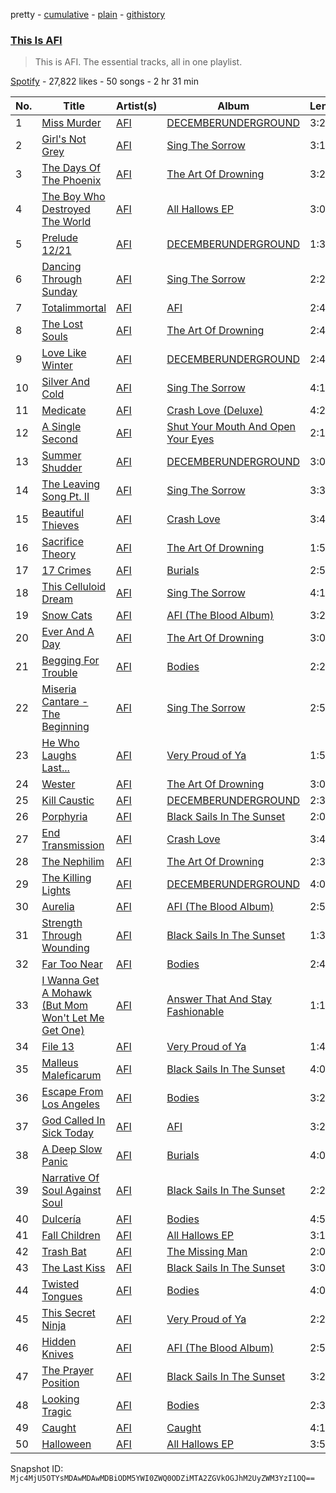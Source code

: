 pretty - [cumulative](/playlists/cumulative/37i9dQZF1DZ06evO0CFC9y.md) - [plain](/playlists/plain/37i9dQZF1DZ06evO0CFC9y) - [githistory](https://github.githistory.xyz/mackorone/spotify-playlist-archive/blob/main/playlists/plain/37i9dQZF1DZ06evO0CFC9y)

### [This Is AFI](https://open.spotify.com/playlist/37i9dQZF1DZ06evO0CFC9y)

> This is AFI\. The essential tracks, all in one playlist.

[Spotify](https://open.spotify.com/user/spotify) - 27,822 likes - 50 songs - 2 hr 31 min

| No. | Title | Artist(s) | Album | Length |
|---|---|---|---|---|
| 1 | [Miss Murder](https://open.spotify.com/track/0Ti2dlF2xLjXblvdU5fCxM) | [AFI](https://open.spotify.com/artist/19I4tYiChJoxEO5EuviXpz) | [DECEMBERUNDERGROUND](https://open.spotify.com/album/1XcA7EEpVRg3FpVbhWu9JV) | 3:26 |
| 2 | [Girl's Not Grey](https://open.spotify.com/track/3fttmSWGThBQTNkuHMoCTN) | [AFI](https://open.spotify.com/artist/19I4tYiChJoxEO5EuviXpz) | [Sing The Sorrow](https://open.spotify.com/album/1eIzVBHA5NvX0wo2nLACew) | 3:10 |
| 3 | [The Days Of The Phoenix](https://open.spotify.com/track/7oSQG8KgYbrcR2kgwUD9SU) | [AFI](https://open.spotify.com/artist/19I4tYiChJoxEO5EuviXpz) | [The Art Of Drowning](https://open.spotify.com/album/3x1951P584xqRUW7KdLs6A) | 3:27 |
| 4 | [The Boy Who Destroyed The World](https://open.spotify.com/track/7mXieDbl55P3L8kPE33gcC) | [AFI](https://open.spotify.com/artist/19I4tYiChJoxEO5EuviXpz) | [All Hallows EP](https://open.spotify.com/album/1g3XMX2gmUF6zAwll0jqN6) | 3:05 |
| 5 | [Prelude 12/21](https://open.spotify.com/track/6hxa24dKfCoe1EA6g0RHNw) | [AFI](https://open.spotify.com/artist/19I4tYiChJoxEO5EuviXpz) | [DECEMBERUNDERGROUND](https://open.spotify.com/album/1XcA7EEpVRg3FpVbhWu9JV) | 1:34 |
| 6 | [Dancing Through Sunday](https://open.spotify.com/track/4O5GKVbnQ8U9BxYWu0hIug) | [AFI](https://open.spotify.com/artist/19I4tYiChJoxEO5EuviXpz) | [Sing The Sorrow](https://open.spotify.com/album/1eIzVBHA5NvX0wo2nLACew) | 2:26 |
| 7 | [Totalimmortal](https://open.spotify.com/track/3pbQW2s8n2KysT7SBIvRdc) | [AFI](https://open.spotify.com/artist/19I4tYiChJoxEO5EuviXpz) | [AFI](https://open.spotify.com/album/1eK4nhdVZTpIzibRw7qWiw) | 2:44 |
| 8 | [The Lost Souls](https://open.spotify.com/track/2yQkmsZyxw99iNzgbbkuOn) | [AFI](https://open.spotify.com/artist/19I4tYiChJoxEO5EuviXpz) | [The Art Of Drowning](https://open.spotify.com/album/3x1951P584xqRUW7KdLs6A) | 2:42 |
| 9 | [Love Like Winter](https://open.spotify.com/track/3cDE9Yn4GrsxSrlMCLdmTT) | [AFI](https://open.spotify.com/artist/19I4tYiChJoxEO5EuviXpz) | [DECEMBERUNDERGROUND](https://open.spotify.com/album/1XcA7EEpVRg3FpVbhWu9JV) | 2:45 |
| 10 | [Silver And Cold](https://open.spotify.com/track/6RGV97HIkgZJjme2dzilfg) | [AFI](https://open.spotify.com/artist/19I4tYiChJoxEO5EuviXpz) | [Sing The Sorrow](https://open.spotify.com/album/1eIzVBHA5NvX0wo2nLACew) | 4:10 |
| 11 | [Medicate](https://open.spotify.com/track/42vwak6ZIFMscDhRB3S52z) | [AFI](https://open.spotify.com/artist/19I4tYiChJoxEO5EuviXpz) | [Crash Love \(Deluxe\)](https://open.spotify.com/album/3bvsBOFhdRGsvEwIdRoWZz) | 4:20 |
| 12 | [A Single Second](https://open.spotify.com/track/3kAxXpkSl233HRCa5V8OGr) | [AFI](https://open.spotify.com/artist/19I4tYiChJoxEO5EuviXpz) | [Shut Your Mouth And Open Your Eyes](https://open.spotify.com/album/29vCfkN4H8HTljOKC2aKgB) | 2:12 |
| 13 | [Summer Shudder](https://open.spotify.com/track/55BYnMUhDNtRo4HLvay6hk) | [AFI](https://open.spotify.com/artist/19I4tYiChJoxEO5EuviXpz) | [DECEMBERUNDERGROUND](https://open.spotify.com/album/1XcA7EEpVRg3FpVbhWu9JV) | 3:06 |
| 14 | [The Leaving Song Pt\. II](https://open.spotify.com/track/7rFhh71IiBfOCM4EhMwuEb) | [AFI](https://open.spotify.com/artist/19I4tYiChJoxEO5EuviXpz) | [Sing The Sorrow](https://open.spotify.com/album/1eIzVBHA5NvX0wo2nLACew) | 3:31 |
| 15 | [Beautiful Thieves](https://open.spotify.com/track/1HZsS7bmZvn3TzCyI0Vs2C) | [AFI](https://open.spotify.com/artist/19I4tYiChJoxEO5EuviXpz) | [Crash Love](https://open.spotify.com/album/0Y84KHrmhbX9IlDI64dC6I) | 3:46 |
| 16 | [Sacrifice Theory](https://open.spotify.com/track/5fMmhitM2K9CDxiZGPzzbP) | [AFI](https://open.spotify.com/artist/19I4tYiChJoxEO5EuviXpz) | [The Art Of Drowning](https://open.spotify.com/album/3x1951P584xqRUW7KdLs6A) | 1:58 |
| 17 | [17 Crimes](https://open.spotify.com/track/5uT6m9pcWDKPP6fovtOqLw) | [AFI](https://open.spotify.com/artist/19I4tYiChJoxEO5EuviXpz) | [Burials](https://open.spotify.com/album/3pvmZwuBBm8Tt6NXDJkl14) | 2:57 |
| 18 | [This Celluloid Dream](https://open.spotify.com/track/46Y9yh2KxmtodypW4bCp6v) | [AFI](https://open.spotify.com/artist/19I4tYiChJoxEO5EuviXpz) | [Sing The Sorrow](https://open.spotify.com/album/1eIzVBHA5NvX0wo2nLACew) | 4:10 |
| 19 | [Snow Cats](https://open.spotify.com/track/6HwJvwkooQjunshBL6hPK5) | [AFI](https://open.spotify.com/artist/19I4tYiChJoxEO5EuviXpz) | [AFI \(The Blood Album\)](https://open.spotify.com/album/48SrarUhE6csdPsGbTAgEl) | 3:20 |
| 20 | [Ever And A Day](https://open.spotify.com/track/1jrXJefkU4DQdM2XOJDENu) | [AFI](https://open.spotify.com/artist/19I4tYiChJoxEO5EuviXpz) | [The Art Of Drowning](https://open.spotify.com/album/3x1951P584xqRUW7KdLs6A) | 3:06 |
| 21 | [Begging For Trouble](https://open.spotify.com/track/5JdWKsA1x4DOpn8w25vJHg) | [AFI](https://open.spotify.com/artist/19I4tYiChJoxEO5EuviXpz) | [Bodies](https://open.spotify.com/album/4yDfXqB2zuv6bcGYgXBUzP) | 2:20 |
| 22 | [Miseria Cantare \- The Beginning](https://open.spotify.com/track/5unomAZop0VloK8vwwuPpi) | [AFI](https://open.spotify.com/artist/19I4tYiChJoxEO5EuviXpz) | [Sing The Sorrow](https://open.spotify.com/album/1eIzVBHA5NvX0wo2nLACew) | 2:56 |
| 23 | [He Who Laughs Last...](https://open.spotify.com/track/6UozCMoPjXvjj6z6sEnqgr) | [AFI](https://open.spotify.com/artist/19I4tYiChJoxEO5EuviXpz) | [Very Proud of Ya](https://open.spotify.com/album/4dYattOOIsbTMixAt7eZ0a) | 1:50 |
| 24 | [Wester](https://open.spotify.com/track/3PLEZsXmjW1XrTtKttkfaW) | [AFI](https://open.spotify.com/artist/19I4tYiChJoxEO5EuviXpz) | [The Art Of Drowning](https://open.spotify.com/album/3x1951P584xqRUW7KdLs6A) | 3:02 |
| 25 | [Kill Caustic](https://open.spotify.com/track/1g3GsYGMF9veVHh1sZn6me) | [AFI](https://open.spotify.com/artist/19I4tYiChJoxEO5EuviXpz) | [DECEMBERUNDERGROUND](https://open.spotify.com/album/1XcA7EEpVRg3FpVbhWu9JV) | 2:39 |
| 26 | [Porphyria](https://open.spotify.com/track/66NSMMosLnBZ81ufOYIyIg) | [AFI](https://open.spotify.com/artist/19I4tYiChJoxEO5EuviXpz) | [Black Sails In The Sunset](https://open.spotify.com/album/05vHKNdCinN1q1emA34zNY) | 2:07 |
| 27 | [End Transmission](https://open.spotify.com/track/3x5SiKbgSLUTnWCAZIXc50) | [AFI](https://open.spotify.com/artist/19I4tYiChJoxEO5EuviXpz) | [Crash Love](https://open.spotify.com/album/0Y84KHrmhbX9IlDI64dC6I) | 3:46 |
| 28 | [The Nephilim](https://open.spotify.com/track/6AbO0VF7dLnvQFJ8AbM5Vm) | [AFI](https://open.spotify.com/artist/19I4tYiChJoxEO5EuviXpz) | [The Art Of Drowning](https://open.spotify.com/album/3x1951P584xqRUW7KdLs6A) | 2:35 |
| 29 | [The Killing Lights](https://open.spotify.com/track/5ThgOYuTH92cHr32utoGyN) | [AFI](https://open.spotify.com/artist/19I4tYiChJoxEO5EuviXpz) | [DECEMBERUNDERGROUND](https://open.spotify.com/album/1XcA7EEpVRg3FpVbhWu9JV) | 4:03 |
| 30 | [Aurelia](https://open.spotify.com/track/7DlLTbTiZiM1Yye5roUYku) | [AFI](https://open.spotify.com/artist/19I4tYiChJoxEO5EuviXpz) | [AFI \(The Blood Album\)](https://open.spotify.com/album/48SrarUhE6csdPsGbTAgEl) | 2:54 |
| 31 | [Strength Through Wounding](https://open.spotify.com/track/6I3ICkKo3D5oOPitKYZS65) | [AFI](https://open.spotify.com/artist/19I4tYiChJoxEO5EuviXpz) | [Black Sails In The Sunset](https://open.spotify.com/album/05vHKNdCinN1q1emA34zNY) | 1:33 |
| 32 | [Far Too Near](https://open.spotify.com/track/6MrpnM2VIpyjPQdnqItSYe) | [AFI](https://open.spotify.com/artist/19I4tYiChJoxEO5EuviXpz) | [Bodies](https://open.spotify.com/album/4yDfXqB2zuv6bcGYgXBUzP) | 2:48 |
| 33 | [I Wanna Get A Mohawk \(But Mom Won't Let Me Get One\)](https://open.spotify.com/track/1RlIa3ho39v23Bs9tWbrCN) | [AFI](https://open.spotify.com/artist/19I4tYiChJoxEO5EuviXpz) | [Answer That And Stay Fashionable](https://open.spotify.com/album/0KqMA5Ul8nyvSXoj5BC8BR) | 1:12 |
| 34 | [File 13](https://open.spotify.com/track/6Oy5crRGUAPCya3orxspx7) | [AFI](https://open.spotify.com/artist/19I4tYiChJoxEO5EuviXpz) | [Very Proud of Ya](https://open.spotify.com/album/4dYattOOIsbTMixAt7eZ0a) | 1:48 |
| 35 | [Malleus Maleficarum](https://open.spotify.com/track/259UpfomIaTr9PdBvR6R1c) | [AFI](https://open.spotify.com/artist/19I4tYiChJoxEO5EuviXpz) | [Black Sails In The Sunset](https://open.spotify.com/album/05vHKNdCinN1q1emA34zNY) | 4:01 |
| 36 | [Escape From Los Angeles](https://open.spotify.com/track/5r46wLYpaQIwEHoS4cbdBC) | [AFI](https://open.spotify.com/artist/19I4tYiChJoxEO5EuviXpz) | [Bodies](https://open.spotify.com/album/4yDfXqB2zuv6bcGYgXBUzP) | 3:24 |
| 37 | [God Called In Sick Today](https://open.spotify.com/track/1KlroNpIZRQuLK236qrfog) | [AFI](https://open.spotify.com/artist/19I4tYiChJoxEO5EuviXpz) | [AFI](https://open.spotify.com/album/1eK4nhdVZTpIzibRw7qWiw) | 3:21 |
| 38 | [A Deep Slow Panic](https://open.spotify.com/track/4ihV0ic9h89fhCLdEkH1aE) | [AFI](https://open.spotify.com/artist/19I4tYiChJoxEO5EuviXpz) | [Burials](https://open.spotify.com/album/3pvmZwuBBm8Tt6NXDJkl14) | 4:01 |
| 39 | [Narrative Of Soul Against Soul](https://open.spotify.com/track/69zFVq4NkAhjiYGdznM23B) | [AFI](https://open.spotify.com/artist/19I4tYiChJoxEO5EuviXpz) | [Black Sails In The Sunset](https://open.spotify.com/album/05vHKNdCinN1q1emA34zNY) | 2:29 |
| 40 | [Dulcería](https://open.spotify.com/track/146C9OBVvmmRUVLPA6O8k8) | [AFI](https://open.spotify.com/artist/19I4tYiChJoxEO5EuviXpz) | [Bodies](https://open.spotify.com/album/4yDfXqB2zuv6bcGYgXBUzP) | 4:53 |
| 41 | [Fall Children](https://open.spotify.com/track/6KTXHrliiM0il8gq7AkQPC) | [AFI](https://open.spotify.com/artist/19I4tYiChJoxEO5EuviXpz) | [All Hallows EP](https://open.spotify.com/album/1g3XMX2gmUF6zAwll0jqN6) | 3:12 |
| 42 | [Trash Bat](https://open.spotify.com/track/77S5QQdlLJmr3HT8gMuWS9) | [AFI](https://open.spotify.com/artist/19I4tYiChJoxEO5EuviXpz) | [The Missing Man](https://open.spotify.com/album/6vvN8noC5dToR8W9WZPyRO) | 2:07 |
| 43 | [The Last Kiss](https://open.spotify.com/track/6oDscaJdXFtRKk1G7cCcjf) | [AFI](https://open.spotify.com/artist/19I4tYiChJoxEO5EuviXpz) | [Black Sails In The Sunset](https://open.spotify.com/album/05vHKNdCinN1q1emA34zNY) | 3:02 |
| 44 | [Twisted Tongues](https://open.spotify.com/track/5x1Shc6k7r3hBYyjNaaddy) | [AFI](https://open.spotify.com/artist/19I4tYiChJoxEO5EuviXpz) | [Bodies](https://open.spotify.com/album/4yDfXqB2zuv6bcGYgXBUzP) | 4:01 |
| 45 | [This Secret Ninja](https://open.spotify.com/track/55O5Cy0aULLS0Gvt4XakVM) | [AFI](https://open.spotify.com/artist/19I4tYiChJoxEO5EuviXpz) | [Very Proud of Ya](https://open.spotify.com/album/4dYattOOIsbTMixAt7eZ0a) | 2:20 |
| 46 | [Hidden Knives](https://open.spotify.com/track/01qfmGPqmz2nWuM22YxdC5) | [AFI](https://open.spotify.com/artist/19I4tYiChJoxEO5EuviXpz) | [AFI \(The Blood Album\)](https://open.spotify.com/album/48SrarUhE6csdPsGbTAgEl) | 2:56 |
| 47 | [The Prayer Position](https://open.spotify.com/track/6DxOjwql8bm5hGn7WtRnS8) | [AFI](https://open.spotify.com/artist/19I4tYiChJoxEO5EuviXpz) | [Black Sails In The Sunset](https://open.spotify.com/album/05vHKNdCinN1q1emA34zNY) | 3:27 |
| 48 | [Looking Tragic](https://open.spotify.com/track/0IgDRS7Sop5ClSYNFMTUSy) | [AFI](https://open.spotify.com/artist/19I4tYiChJoxEO5EuviXpz) | [Bodies](https://open.spotify.com/album/4yDfXqB2zuv6bcGYgXBUzP) | 2:37 |
| 49 | [Caught](https://open.spotify.com/track/7A9NDbXc5OKPVwaVCdHee1) | [AFI](https://open.spotify.com/artist/19I4tYiChJoxEO5EuviXpz) | [Caught](https://open.spotify.com/album/4ZPqvJHBWHaFjgSkhWQcOA) | 4:11 |
| 50 | [Halloween](https://open.spotify.com/track/5YzAjvec8mCjm2bGppn8Oz) | [AFI](https://open.spotify.com/artist/19I4tYiChJoxEO5EuviXpz) | [All Hallows EP](https://open.spotify.com/album/1g3XMX2gmUF6zAwll0jqN6) | 3:58 |

Snapshot ID: `Mjc4MjU5OTYsMDAwMDAwMDBiODM5YWI0ZWQ0ODZiMTA2ZGVkOGJhM2UyZWM3YzI1OQ==`
